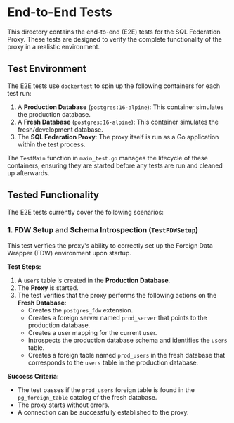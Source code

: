 # End-to-End Tests

This directory contains the end-to-end (E2E) tests for the SQL Federation Proxy. These tests are designed to verify the complete functionality of the proxy in a realistic environment.

## Test Environment

The E2E tests use `dockertest` to spin up the following containers for each test run:

1.  A **Production Database** (`postgres:16-alpine`): This container simulates the production database.
2.  A **Fresh Database** (`postgres:16-alpine`): This container simulates the fresh/development database.
3.  The **SQL Federation Proxy**: The proxy itself is run as a Go application within the test process.

The `TestMain` function in `main_test.go` manages the lifecycle of these containers, ensuring they are started before any tests are run and cleaned up afterwards.

## Tested Functionality

The E2E tests currently cover the following scenarios:

### 1. FDW Setup and Schema Introspection (`TestFDWSetup`)

This test verifies the proxy's ability to correctly set up the Foreign Data Wrapper (FDW) environment upon startup.

**Test Steps:**

1.  A `users` table is created in the **Production Database**.
2.  The **Proxy** is started.
3.  The test verifies that the proxy performs the following actions on the **Fresh Database**:
    *   Creates the `postgres_fdw` extension.
    *   Creates a foreign server named `prod_server` that points to the production database.
    *   Creates a user mapping for the current user.
    *   Introspects the production database schema and identifies the `users` table.
    *   Creates a foreign table named `prod_users` in the fresh database that corresponds to the `users` table in the production database.

**Success Criteria:**

*   The test passes if the `prod_users` foreign table is found in the `pg_foreign_table` catalog of the fresh database.
*   The proxy starts without errors.
*   A connection can be successfully established to the proxy.
